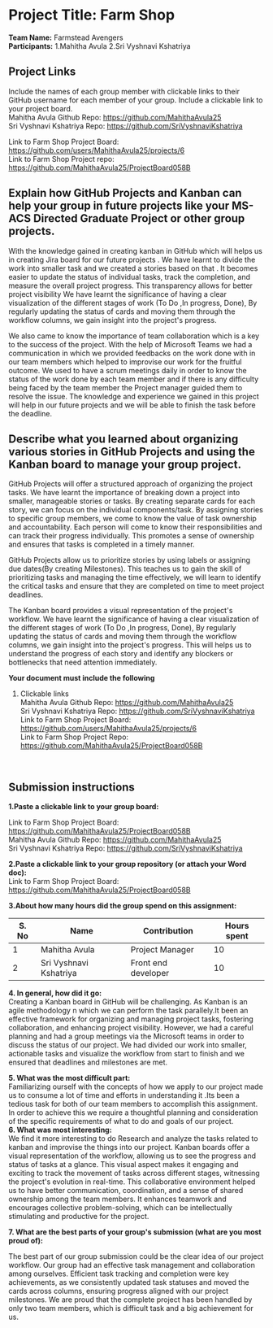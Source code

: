 # Project Title: Farm Shop
**Team Name:** Farmstead Avengers<br>
**Participants:**
   1.Mahitha Avula
   2.Sri Vyshnavi Kshatriya

## Project Links
 Include the names of each group member with clickable links to their GitHub username for each member of your group. Include a clickable link to your project board. <br>
Mahitha Avula Github Repo: https://github.com/MahithaAvula25 <br>
Sri Vyshnavi Kshatriya Repo: https://github.com/SriVyshnaviKshatriya <br>

Link to Farm Shop Project Board:  https://github.com/users/MahithaAvula25/projects/6    <br>
Link to Farm Shop Project repo:  https://github.com/MahithaAvula25/ProjectBoard058B

## Explain how GitHub Projects and Kanban can help your group in future projects like your MS- ACS Directed Graduate Project or other group projects.
 With the knowledge gained in creating kanban in GitHub which will helps us in creating Jira board for our future projects . We have learnt to divide the work into smaller task and we created a stories based on that . It becomes easier to update the status of individual tasks, track the completion, and measure the overall project progress. This transparency allows for better project visibility We have learnt the significance of having a clear visualization of the different stages of work (To Do ,In progress, Done), By regularly updating the status of cards and moving them through the workflow columns, we gain insight into the project's progress.<br>

We also came to know the importance of team collaboration which is a key to the success of the project. With the help of Microsoft Teams we had a communication in which we provided feedbacks on the work done with in our team members which helped to improvise our work for the fruitful outcome. We used to have a scrum meetings daily in order to know the status of the work done by each team member and if there is any difficulty being faced by the team member the Project manager guided them to resolve the issue. The knowledge and experience we gained in this project will help in our future projects and we will be able to finish the task before the deadline.




## Describe what you learned about organizing various stories in GitHub Projects and using the Kanban board to manage your group project.

GitHub Projects will offer a structured approach of  organizing the project tasks. We have  learnt the importance of breaking down a project into smaller, manageable stories or tasks. By creating separate cards for each story, we can focus on the individual components/task. By assigning stories to specific group members, we come to know the value of task ownership and accountability. Each person will come to  know their responsibilities and can track their progress individually. This promotes a sense of ownership and ensures that tasks is  completed in a timely manner.<bR>

GitHub Projects allow us  to prioritize stories by using labels or assigning due dates(By creating Milestones). This teaches us to  gain the skill of prioritizing tasks and managing the time effectively, we will learn to identify the critical tasks and ensure that  they are completed on time to meet project deadlines.<br>

The Kanban board provides a visual representation of the  project's workflow. We have learnt  the significance of having a clear visualization of the different stages of work (To Do ,In progress, Done), By regularly updating the status of cards and moving them through the workflow columns, we gain insight into the project's progress. This will helps us to  understand the progress of each story and identify any blockers or bottlenecks that need attention immediately.<br>

**Your document must include the following**<br>
1. Clickable links<br>
Mahitha Avula Github Repo: https://github.com/MahithaAvula25 <br>
Sri Vyshnavi Kshatriya Repo: https://github.com/SriVyshnaviKshatriya <br>
Link to Farm Shop Project Board:  https://github.com/users/MahithaAvula25/projects/6    <br>
Link to Farm Shop Project Repo:  https://github.com/MahithaAvula25/ProjectBoard058B
<br>

## Submission instructions
**1.Paste a clickable link to your group board:**

Link to Farm Shop Project Board:  https://github.com/MahithaAvula25/ProjectBoard058B<br>
             Mahitha Avula Github Repo: https://github.com/MahithaAvula25 <br>
 Sri Vyshnavi Kshatriya Repo: https://github.com/SriVyshnaviKshatriya <br>

**2.Paste a clickable link to your group repository (or attach your Word doc):**<br>
Link to Farm Shop Project Board:  https://github.com/MahithaAvula25/ProjectBoard058B

**3.About how many hours did the group spend on this assignment:**

| S. No | Name              | Contribution        | Hours spent |
|-------|-------------------|---------------------|-------------|
| 1     | Mahitha Avula     | Project Manager     | 10          |
| 2     | Sri Vyshnavi Kshatriya | Front end developer | 10          |


**4. In general, how did it go:** <br>
Creating a Kanban board in GitHub will be challenging. As Kanban is an agile methodology n which we can perform the task parallely.It been  an effective framework for organizing and managing project tasks, fostering collaboration, and enhancing project visibility. However, we had a careful planning and had a group meetings via the Microsoft teams in order to discuss the status of our project. We had divided our work into smaller, actionable tasks and visualize the workflow from start to finish and we ensured that deadlines and milestones are met. 

**5. What was the most difficult part:** <br> 
Familiarizing ourself with the concepts of how we  apply to our project  made us to consume a lot of  time and efforts in understanding it .Its been a tedious task for both of our team members to accomplish this assignment. In order to achieve this we require a thoughtful planning and consideration of the specific requirements of what to do and goals of our project.<br>
**6. What was most interesting:** <br>
We find it more interesting to do Research and analyze the tasks related to kanban and improvise the things into our project. Kanban boards offer a visual representation of the workflow, allowing us to see the progress and status of tasks at a glance. This visual aspect makes it engaging and exciting to track the movement of tasks across different stages, witnessing the project's evolution in real-time. This collaborative environment helped us to have  better communication, coordination, and a sense of shared ownership among the team members. It enhances teamwork and encourages collective problem-solving, which can be intellectually stimulating and productive for the project.

**7. What are the best parts of your group's submission (what are you most proud of):**<br>

 The best part of our group submission could be the clear idea of our project workflow. Our group had an effective task management and collaboration among ourselves.  Efficient task tracking and completion were key achievements, as we consistently updated task statuses and moved the cards across columns, ensuring progress aligned with our project milestones. We are proud that the complete project has been handled by only two team members, which is difficult task and a big achievement for us.







